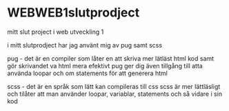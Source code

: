 # WEBWEB1slutprodject
mitt slut project i web utveckling 1

i mitt slutprodject har jag använt mig av pug samt scss

pug -
    det är en compiler som låter en att skriva mer lätläst html kod samt gör skrivandet va html mera efektivt
    pug ger dig även tillgång till atta använda loopar och om statements för att generera html 

scss -
    det är en språk som lätt kan compileras till css
    scss är mer lättläsligt och tilåter att man använder loopar, variablar, statements och så vidare i sin kod
